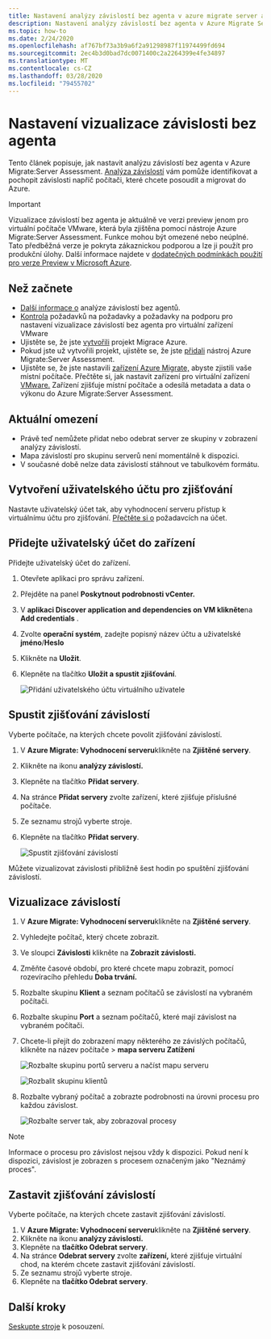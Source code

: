 ```yaml
---
title: Nastavení analýzy závislostí bez agenta v azure migrate server assessment
description: Nastavení analýzy závislostí bez agenta v Azure Migrate Server Assessment.
ms.topic: how-to
ms.date: 2/24/2020
ms.openlocfilehash: af767bf73a3b9a6f2a91298987f11974499fd694
ms.sourcegitcommit: 2ec4b3d0bad7dc0071400c2a2264399e4fe34897
ms.translationtype: MT
ms.contentlocale: cs-CZ
ms.lasthandoff: 03/28/2020
ms.locfileid: "79455702"
---
```

# <a name="set-up-agentless-dependency-visualization"></a>Nastavení vizualizace závislosti bez agenta 

Tento článek popisuje, jak nastavit analýzu závislostí bez agenta v Azure Migrate:Server Assessment. [Analýza závislostí](concepts-dependency-visualization.md) vám pomůže identifikovat a pochopit závislosti napříč počítači, které chcete posoudit a migrovat do Azure.


> [!IMPORTANT]
> Vizualizace závislostí bez agenta je aktuálně ve verzi preview jenom pro virtuální počítače VMware, která byla zjištěna pomocí nástroje Azure Migrate:Server Assessment.
> Funkce mohou být omezené nebo neúplné.
> Tato předběžná verze je pokryta zákaznickou podporou a lze ji použít pro produkční úlohy.
> Další informace najdete v [dodatečných podmínkách použití pro verze Preview v Microsoft Azure](https://azure.microsoft.com/support/legal/preview-supplemental-terms/).



## <a name="before-you-start"></a>Než začnete

- [Další informace o](concepts-dependency-visualization.md#agentless-analysis) analýze závislostí bez agentů.
- [Kontrola](migrate-support-matrix-vmware.md#agentless-dependency-analysis-requirements) požadavků na požadavky a požadavky na podporu pro nastavení vizualizace závislostí bez agenta pro virtuální zařízení VMware
- Ujistěte se, že jste [vytvořili](how-to-add-tool-first-time.md) projekt Migrace Azure.
- Pokud jste už vytvořili projekt, ujistěte se, že jste [přidali](how-to-assess.md) nástroj Azure Migrate:Server Assessment.
- Ujistěte se, že jste nastavili [zařízení Azure Migrate,](migrate-appliance.md) abyste zjistili vaše místní počítače. Přečtěte si, jak nastavit zařízení pro virtuální zařízení [VMware.](how-to-set-up-appliance-vmware.md) Zařízení zjišťuje místní počítače a odesílá metadata a data o výkonu do Azure Migrate:Server Assessment.


## <a name="current-limitations"></a>Aktuální omezení

- Právě teď nemůžete přidat nebo odebrat server ze skupiny v zobrazení analýzy závislostí.
- Mapa závislostí pro skupinu serverů není momentálně k dispozici.
- V současné době nelze data závislostí stáhnout ve tabulkovém formátu.

## <a name="create-a-user-account-for-discovery"></a>Vytvoření uživatelského účtu pro zjišťování

Nastavte uživatelský účet tak, aby vyhodnocení serveru přístup k virtuálnímu účtu pro zjišťování. [Přečtěte si o](migrate-support-matrix-vmware.md#agentless-dependency-analysis-requirements) požadavcích na účet.


## <a name="add-the-user-account-to-the-appliance"></a>Přidejte uživatelský účet do zařízení

Přidejte uživatelský účet do zařízení.

1. Otevřete aplikaci pro správu zařízení. 
2. Přejděte na panel **Poskytnout podrobnosti vCenter.**
3. V **aplikaci Discover application and dependencies on VM klikněte**na **Add credentials** .
3. Zvolte **operační systém**, zadejte popisný název účtu a uživatelské **jméno**/**Heslo**
6. Klikněte na **Uložit**.
7. Klepněte na tlačítko **Uložit a spustit zjišťování**.

    ![Přidání uživatelského účtu virtuálního uživatele](./media/how-to-create-group-machine-dependencies-agentless/add-vm-credential.png)

## <a name="start-dependency-discovery"></a>Spustit zjišťování závislostí

Vyberte počítače, na kterých chcete povolit zjišťování závislostí.

1. V **Azure Migrate: Vyhodnocení serveru**klikněte na **Zjištěné servery**.
2. Klikněte na ikonu **analýzy závislostí.**
3. Klepněte na tlačítko **Přidat servery**.
3. Na stránce **Přidat servery** zvolte zařízení, které zjišťuje příslušné počítače.
4. Ze seznamu strojů vyberte stroje.
5. Klepněte na tlačítko **Přidat servery**.

    ![Spustit zjišťování závislostí](./media/how-to-create-group-machine-dependencies-agentless/start-dependency-discovery.png)

Můžete vizualizovat závislosti přibližně šest hodin po spuštění zjišťování závislostí.

## <a name="visualize-dependencies"></a>Vizualizace závislostí

1. V **Azure Migrate: Vyhodnocení serveru**klikněte na **Zjištěné servery**.
2. Vyhledejte počítač, který chcete zobrazit.
3. Ve sloupci **Závislosti** klikněte na **Zobrazit závislosti.**
4. Změňte časové období, pro které chcete mapu zobrazit, pomocí rozevíracího přehledu **Doba trvání.**
5. Rozbalte skupinu **Klient** a seznam počítačů se závislostí na vybraném počítači.
6. Rozbalte skupinu **Port** a seznam počítačů, které mají závislost na vybraném počítači.
7. Chcete-li přejít do zobrazení mapy některého ze závislých počítačů, klikněte na název počítače > **mapa serveru Zatížení**

    ![Rozbalte skupinu portů serveru a načíst mapu serveru](./media/how-to-create-group-machine-dependencies-agentless/load-server-map.png)

    ![Rozbalit skupinu klientů ](./media/how-to-create-group-machine-dependencies-agentless/expand-client-group.png)

8. Rozbalte vybraný počítač a zobrazte podrobnosti na úrovni procesu pro každou závislost.

    ![Rozbalte server tak, aby zobrazoval procesy](./media/how-to-create-group-machine-dependencies-agentless/expand-server-processes.png)

> [!NOTE]
> Informace o procesu pro závislost nejsou vždy k dispozici. Pokud není k dispozici, závislost je zobrazen s procesem označeným jako "Neznámý proces".

## <a name="stop-dependency-discovery"></a>Zastavit zjišťování závislostí

Vyberte počítače, na kterých chcete zastavit zjišťování závislostí.

1. V **Azure Migrate: Vyhodnocení serveru**klikněte na **Zjištěné servery**.
2. Klikněte na ikonu **analýzy závislostí.**
3. Klepněte na **tlačítko Odebrat servery**.
3. Na stránce **Odebrat servery** zvolte **zařízení,** které zjišťuje virtuální chod, na kterém chcete zastavit zjišťování závislostí.
4. Ze seznamu strojů vyberte stroje.
5. Klepněte na **tlačítko Odebrat servery**.


## <a name="next-steps"></a>Další kroky

[Seskupte stroje](how-to-create-a-group.md) k posouzení.
